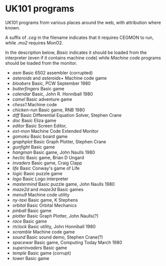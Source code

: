 UK101 programs
==============
UK101 programs from various places around the web, with attribution where
known. 

A suffix of _.ceg_ in the filename indicates that it requires CEGMON to run, 
while _.mo2_ requires MonO2.

In the description below, _Basic_ indicates it should be loaded from the
interpreter (even if it contains machine code) while _Machine code_ programs
should be loaded from the monitor.

- *asm* Basic 6502 assembler (corrupted)
- *asteroids* and *asteroids+* Machine code game
- *bloobers* Basic, PCW September 1980
- *butterfingers* Basic game
- *calendar* Basic, John R. Honniball 1980
- *camel* Basic adventure game
- *chess1* Machine code
- *chicken-run* Basic game, RNB 1980
- *diff* Basic Differential Equation Solver, Stephen Crane
- *doc* Basic Eliza game
- *editor* Basic Screen Editor, 
- *ext-mon* Machine Code Extended Monitor
- *gomoku* Basic board game
- *graphplot* Basic Graph Plotter, Stephen Crane
- *gunfight* Basic game
- *hangman* Basic game, John Naulls 1980
- *hectic* Basic game, Brian D Ungard
- *invaders* Basic game, Craig Clapp
- *life* Basic Conway's game of Life
- *logic* Basic puzzle game
- *logo* Basic Logo interpreter
- *mastermind* Basic puzzle game, John Naulls 1980
- *maze2d* and *maze3d* Basic games
- *menu9* Machine code utility
- *ny-taxi* Basic game, K Stephens
- *orbital* Basic Orbital Mechanics
- *pinball* Basic game
- *plotter* Basic Graph Plotter, John Naulls(?)
- *race* Basic game
- *rtclock* Basic utility, John Honniball 1980
- *scramble* Machine code game
- *sound* Basic sound demo, Stephen Crane(?)
- *spacewar* Basic game, Computing Today March 1980
- *superinvaders* Basic game
- *temple* Basic game (corrupt)
- *tower* Basic game
